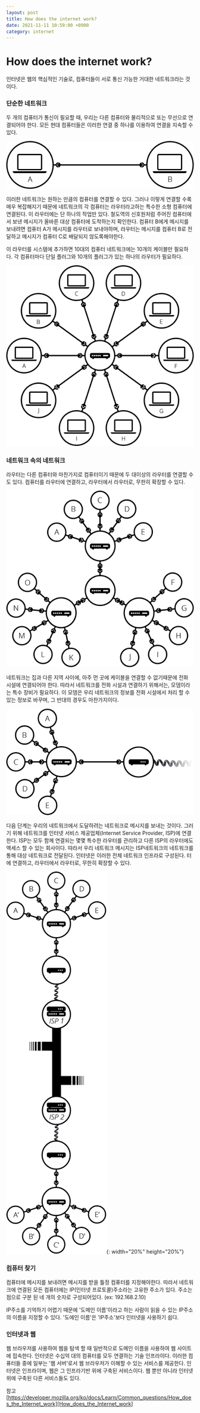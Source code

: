 ```yaml
---
layout: post
title: How does the internet work?
date: 2021-11-11 10:59:00 +0900
category: internet
---
```

# How does the internet work?

인터넷은 웹의 핵심적인 기술로, 컴퓨터들이 서로 통신 가능한 거대한 네트워크라는 것이다.

### 단순한 네트워크
두 개의 컴퓨터가 통신이 필요할 때, 우리는 다른 컴퓨터와 물리적으로 또는 무선으로 연결되어야 한다. 모든 현대 컴퓨터들은 이러한 연결 중 하나를 이용하여 연결을 지속할 수 있다.

![alt text](/public/img/internet-schema-1.png)

이러한 네트워크는 원하는 만큼의 컴퓨터를 연결할 수 있다. 그러나 이렇게 연결할 수록 매우 복잡해지기 때문에 네트워크의 각 컴퓨터는 라우터라고하는 특수한 소형 컴퓨터에 연결된다. 이 라우터에는 단 하나의 작업만 있다. 철도역의 신호원처럼 주어진 컴퓨터에서 보낸 메시지가 올바른 대상 컴퓨터에 도착하는지 확인한다. 컴퓨터 B에게 메시지를 보내려면 컴퓨터 A가 메시지를 라우터로 보내야하며, 라우터는 메시지를 컴퓨터 B로 전달하고 메시지가 컴퓨터 C로 배달되지 않도록해야한다.

이 라우터를 시스템에 추가하면 10대의 컴퓨터 네트워크에는 10개의 케이블만 필요하다. 각 컴퓨터마다 단일 플러그와 10개의 플러그가 있는 하나의 라우터가 필요하다.

![alt text](/public/img/internet-schema-3.png)

### 네트워크 속의 네트워크
라우터는 다른 컴퓨터와 마찬가지로 컴퓨터이기 때문에 두 대이상의 라우터를 연결할 수도 있다.
컴퓨터를 라우터에 연결하고, 라우터에서 라우터로, 무한히 확장할 수 있다.

![alt text](/public/img/internet-schema-5.png)

 네트워크는 집과 다른 지역 사이에, 아주 먼 곳에 케이블을 연결할 수 없기때문에 전화 시설에 연결되어야 한다. 따라서 네트워크를 전화 시설과 연결하기 위해서는, 모뎀이라는 특수 장비가 필요하다. 
 이 모뎀은 우리 네트워크의 정보를 전화 시설에서 처리 할 수 있는 정보로 바꾸며, 그 반대의 경우도 마찬가지이다.

![alt text](/public/img/internet-schema-6.png)

다음 단계는 우리의 네트워크에서 도달하려는 네트워크로 메시지를 보내는 것이다. 그러기 위해 네트워크를 인터넷 서비스 제공업체(Internet Service Provider, ISP)에 연결한다. ISP는 모두 함께 연결되는 몇몇 특수한 라우터를 관리하고 다른 ISP의 라우터에도 액세스 할 수 있는 회사이다. 따라서 우리 네트워크 메시지는 ISP네트워크의 네트워크를 통해 대상 네트워크로 전달된다. 인터넷은 이러한 전체 네트워크 인프라로 구성된다.
터에 연결하고, 라우터에서 라우터로, 무한히 확장할 수 있다.

![alt text](/public/img/internet-schema-7.png){: width="20%" height="20%"}

### 컴퓨터 찾기
컴퓨터에 메시지를 보내려면 메시지를 받을 틀정 컴퓨터를 지정해야한다. 따라서 네트워크에 연결된 모든 컴퓨터에는 IP(인터넷 프로토콜)주소라는 고유한 주소가 있다. 주소는 점으로 구분 된 네 개의 숫자로 구성되어있다. (ex: 192.168.2.10)

IP주소를 기억하기 어렵기 때문에 '도메인 이름'이라고 하는 사람이 읽을 수 있는 IP주소의 이름을 지정할 수 있다. '도에인 이름'은 'IP주소'보다 인터넷을 사용하기 쉽다.

### 인터넷과 웹
웹 브라우저를 사용하여 웹을 탐색 할 때 일반적으로 도메인 이름을 사용하여 웹 사이트에 접속한다. 인터넷은 수십억 대의 컴퓨터를 모두 연결하는 기술 인프라이다. 이러한 컴퓨터들 중에 일부는 '웹 서버'로서 웹 브라우저가 이해할 수 있는 서비스를 제공한다. 인터넷은 인프라이며, 웹은 그 인프라기반 위에 구축된 서비스이다. 웹 뿐만 아니라 인터넷 위에 구축된 다른 서비스들도 있다.


참고 
[https://developer.mozilla.org/ko/docs/Learn/Common_questions/How_does_the_Internet_work][How_does_the_Internet_work]

[How_does_the_Internet_work]: https://developer.mozilla.org/ko/docs/Learn/Common_questions/How_does_the_Internet_work